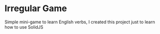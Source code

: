 # Irregular Game
Simple mini-game to learn English verbs, I created this project just to learn how to use SolidJS